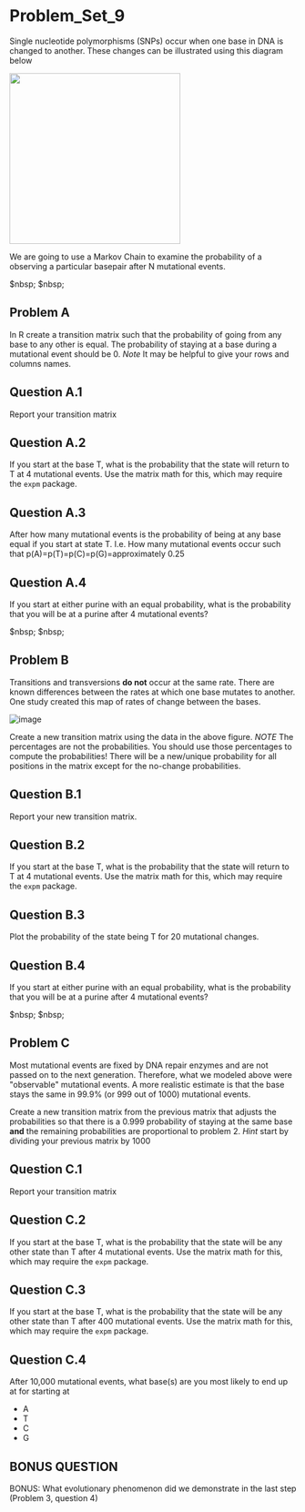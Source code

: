 # Problem_Set_9


Single nucleotide polymorphisms (SNPs) occur when one base in DNA is changed to another. These changes can be illustrated using this diagram below 

<img src="https://user-images.githubusercontent.com/47755288/222260256-08b04e75-9c67-45fb-8863-479fdaaf88b0.png" width="300">

We are going to use a Markov Chain to examine the probability of a observing a particular basepair after N mutational events. 

$nbsp;
$nbsp;

## Problem A

In R create a transition matrix such that the probability of going from any base to any other is equal. The probability of staying at a base during a mutational event should be 0. _Note_ It may be helpful to give your rows and columns names. 

## Question A.1
Report your transition matrix

## Question A.2

If you start at the base T, what is the probability that the state will return to T at 4 mutational events. Use the matrix math for this, which may require the ```expm``` package. 

## Question A.3

After how many mutational events is the probability of being at any base equal if you start at state T. I.e. How many mutational events occur such that p(A)=p(T)=p(C)=p(G)=approximately 0.25

## Question A.4

If you start at either purine with an equal probability, what is the probability that you will be at a purine after 4 mutational events? 

$nbsp;
$nbsp;

## Problem B

Transitions and transversions **do not** occur at the same rate. There are known differences between the rates at which one base mutates to another. One study created this map of rates of change between the bases. 

![image](https://user-images.githubusercontent.com/47755288/222265387-8a41eead-63fb-4bba-ba29-3afb379e63d4.png)

Create a new transition matrix using the data in the above figure. _NOTE_ The percentages are not the probabilities. You should use those percentages to compute the probabilities! There will be a new/unique probability for all positions in the matrix except for the no-change probabilities. 

## Question B.1

Report your new transition matrix.

## Question B.2

If you start at the base T, what is the probability that the state will return to T at 4 mutational events. Use the matrix math for this, which may require the ```expm``` package. 

## Question B.3
Plot the probability of the state being T for 20 mutational changes. 

## Question B.4
If you start at either purine with an equal probability, what is the probability that you will be at a purine after 4 mutational events?

$nbsp;
$nbsp;

## Problem C

Most mutational events are fixed by DNA repair enzymes and are not passed on to the next generation. Therefore, what we modeled above were "observable" mutational events. A more realistic estimate is that the base stays the same in 99.9% (or 999 out of 1000) mutational events. 

Create a new transition matrix from the previous matrix that adjusts the probabilities so that there is a 0.999 probability of staying at the same base **and** the remaining probabilities are proportional to problem 2. _Hint_ start by dividing your previous matrix by 1000

## Question C.1
Report your transition matrix

## Question C.2
If you start at the base T, what is the probability that the state will be any other state than T after 4 mutational events. Use the matrix math for this, which may require the ```expm``` package. 

## Question C.3
If you start at the base T, what is the probability that the state will be any other state than T after 400 mutational events. Use the matrix math for this, which may require the ```expm``` package. 

## Question C.4
After 10,000 mutational events, what base(s) are you most likely to end up at for starting at
- A
- T
- C
- G

## BONUS QUESTION
BONUS: What evolutionary phenomenon did we demonstrate in the last step (Problem 3, question 4) 
